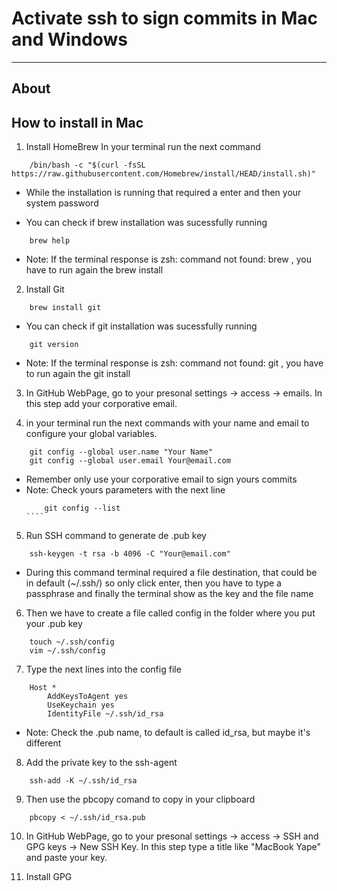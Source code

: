 # Activate ssh to sign commits in Mac and Windows

-----

## About 



## How to install in Mac

1. Install HomeBrew 
In your terminal run the next command
```
    /bin/bash -c "$(curl -fsSL https://raw.githubusercontent.com/Homebrew/install/HEAD/install.sh)"
```
* While the installation is running that required a enter and then your system password

* You can check if brew installation was sucessfully running 
```
    brew help
```
* Note: If the terminal response is zsh: command not found: brew , you have to run again the brew install

2. Install Git 
``` 
    brew install git
```
* You can check if git installation was sucessfully running 
```
    git version
```
* Note: If the terminal response is zsh: command not found: git , you have to run again the git install 

3. In GitHub WebPage, go to your presonal settings -> access -> emails. In this step add your corporative email. 

4. in your terminal run the next commands with your name and email to configure your global variables.
```
    git config --global user.name "Your Name"
    git config --global user.email Your@email.com
```
* Remember only use your corporative email to sign yours commits
* Note: Check yours parameters with the next line
    `````
        git config --list
    ````

5. Run SSH command to generate de .pub key
````
    ssh-keygen -t rsa -b 4096 -C "Your@email.com"
````
* During this command terminal required a file destination, that could be in default (~/.ssh/) so only click enter, then you have to type a passphrase and finally the terminal show as the key and the file name

6. Then we have to create a file called config in the folder where you put your .pub key
````
    touch ~/.ssh/config
    vim ~/.ssh/config  
````

7. Type the next lines into the config file
````
    Host *
        AddKeysToAgent yes
        UseKeychain yes
        IdentityFile ~/.ssh/id_rsa 
````
* Note: Check the .pub name, to default is called id_rsa, but maybe it's different

8. Add the private key to the ssh-agent
````
    ssh-add -K ~/.ssh/id_rsa
````

9. Then use the pbcopy comand to copy in your clipboard 
````
    pbcopy < ~/.ssh/id_rsa.pub
````

10. In GitHub WebPage, go to your presonal settings -> access -> SSH and GPG keys -> New SSH Key. In this step type a title like "MacBook Yape" and paste your key. 

11. Install GPG 